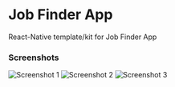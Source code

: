 # Job Finder App

React-Native template/kit for Job Finder App

### Screenshots

![Screenshot 1](https://imgur.com/8gXE9bc.png) ![Screenshot 2](https://imgur.com/YrwkawZ.png) ![Screenshot 3](https://imgur.com/zKP22vn.png)
